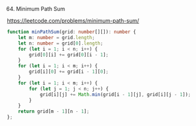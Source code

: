 64. Minimum Path Sum

https://leetcode.com/problems/minimum-path-sum/

```TypeScript
function minPathSum(grid: number[][]): number {
    let m: number = grid.length;
    let n: number = grid[0].length;
    for (let i = 1; i < n; i++) {
        grid[0][i] += grid[0][i - 1];
    }
    for (let i = 1; i < m; i++) {
        grid[i][0] += grid[i - 1][0];
    }
    for (let i = 1; i < m; i++) {
        for (let j = 1; j < n; j++) {
            grid[i][j] += Math.min(grid[i - 1][j], grid[i][j - 1]);
        }
    }
    return grid[m - 1][n - 1];
};
```